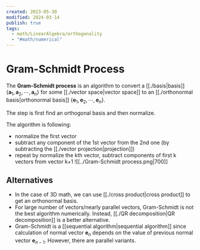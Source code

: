 ```yaml
---
created: 2023-05-30
modified: 2024-03-14
publish: true
tags:
  - math/LinearAlgebra/orthogonality
  - "#math/numerical"
---
```


# Gram-Schmidt Process
The **Gram-Schmidt process** is an algorithm to convert a [[./basis|basis]] $\{ \mathbf{a}_{1}, \mathbf{a}_{2}, \cdots, \mathbf{a}_{n} \}$ for some [[./vector space|vector space]] to an [[./orthonormal basis|orthonormal basis]] $\{ \mathbf{e}_{1}, \mathbf{e}_{2}, \cdots, \mathbf{e}_{n} \}$.

The step is first find an orthogonal basis and then normalize.

The algorithm is following:
- normalize the first vector
- subtract any component of the 1st vector from the 2nd one (by subtracting the [[./vector projection|projection]])
- repeat by normalize the kth vector, subtract components of first k vectors from vector k+1
![[../Gram-Schmidt process.png|700]]

## Alternatives
- In the case of 3D math, we can use [[./cross product|cross product]] to get an orthonormal basis.
- For large number of vectors/nearly parallel vectors, Gram-Schmidt is not the best algorithm numerically. Instead, [[./QR decomposition|QR decomposition]] is a better alternative.
- Gram-Schmidt is a [[sequential algorithm|sequential algorithm]] since calculation of normal vector $\mathbf{e}_{n}$ depends on the value of previous normal vector $\mathbf{e}_{n-1}$. However, there are parallel variants.